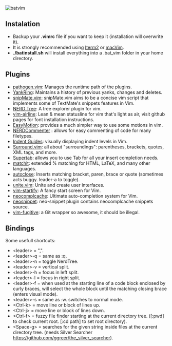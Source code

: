 ![batvim](https://github.com/daneryl/batVim/raw/master/bat_vim.png)

## Instalation

- Backup your **.vimrc** file if you want to keep it (installation will overwrite it).
- It is strongly recommended using [Iterm2](http://www.iterm2.com/) or [macVim](https://code.google.com/p/macvim/).  
- **./batinstall.sh** will install everything into a .bat_vim folder in your home directory.

## Plugins

- [pathogen.vim](https://github.com/tpope/vim-pathogen): Manages the runtime path of the plugins.
- [YankRing](https://github.com/vim-scripts/YankRing.vim): Maintains a history of previous yanks, changes and deletes.
- [snipMate.vim](https://github.com/garbas/vim-snipmate): snipMate.vim aims to be a concise vim script that implements some of TextMate's snippets features in Vim.
- [NERD Tree](https://github.com/scrooloose/nerdtree): A tree explorer plugin for vim.
- [vim-airline](https://github.com/bling/vim-airline): Lean & mean statusline for vim that's light as air, visit github pages for font installation instructions.
- [EasyMotion](https://github.com/Lokaltog/vim-easymotion): provides a much simpler way to use some motions in vim.
- [NERDCommenter](https://github.com/scrooloose/nerdcommenter) : allows for easy commenting of code for many filetypes. 
- [Indent Guides](https://github.com/nathanaelkane/vim-indent-guides): visually displaying indent levels in Vim.
- [Surround.vim](https://github.com/tpope/vim-surround): all about "surroundings": parentheses, brackets, quotes, XML tags, and more.
- [Supertab](https://github.com/ervandew/supertab): allows you to use Tab for all your insert completion needs.
- [matchit](http://www.vim.org/scripts/script.php?script_id=39): extended % matching for HTML, LaTeX, and many other languages.
- [autoclose](http://www.vim.org/scripts/script.php?script_id=1849): Inserts matching bracket, paren, brace or quote (sometimes acts buggy. leader-a to toggle).
- [unite.vim](https://github.com/Shougo/unite.vim): Unite and create user interfaces.
- [vim-startify](https://github.com/mhinz/vim-startify): A fancy start screen for Vim.
- [neocomplcache](https://github.com/Shougo/neocomplcache.vim): Ultimate auto-completion system for Vim.
- [neosnippet](https://github.com/Shougo/neosnippet.vim): neo-snippet plugin contains neocomplcache snippets source.
- [vim-fugitive](https://github.com/tpope/vim-fugitive): a Git wrapper so awesome, it should be illegal.

## Bindings

Some usefull shortcuts:

- \<leader\> = ",".
- \<leader\>-q = same as :q.
- \<leader\>-n = toggle NerdTree.
- \<leader\>-v = vertical split.
- \<leader\>-h = focus in left split.
- \<leader\>-l = focus in right split.
- \<leader\>-f = when used at the starting line of a code block enclosed by curly braces, will select the whole block until the matching closing brace (enters visual mode). 
- \<leader\>-s = same as :w. switches to normal mode.
- \<Ctrl-k\> = move line or block of lines up.
- \<Ctrl-j\> = move line or block of lines down.
- \<Ctrl-f\> = fuzzy file finder starting at the current directory tree. ([:pwd] to check current root. [:cd path] to set root directory).
- \<Space-g\> = searches for the given string inside files at the current directory tree. (needs Silver Searcher https://github.com/ggreer/the_silver_searcher).

